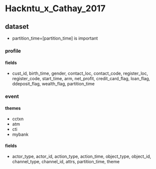 # Hackntu_x_Cathay_2017

## dataset
* partition_time=[partition_time] is important

### profile
#### fields
* cust_id, birth_time, gender, contact_loc, contact_code, register_loc, register_code, start_time, arm, net_profit, credit_card_flag, loan_flag, ddeposit_flag, wealth_flag, partition_time

### event
#### themes
* cctxn
* atm
* cti
* mybank

#### fields
* actor_type, actor_id, action_type, action_time, object_type, object_id, channel_type, channel_id, attrs, partition_time, theme

